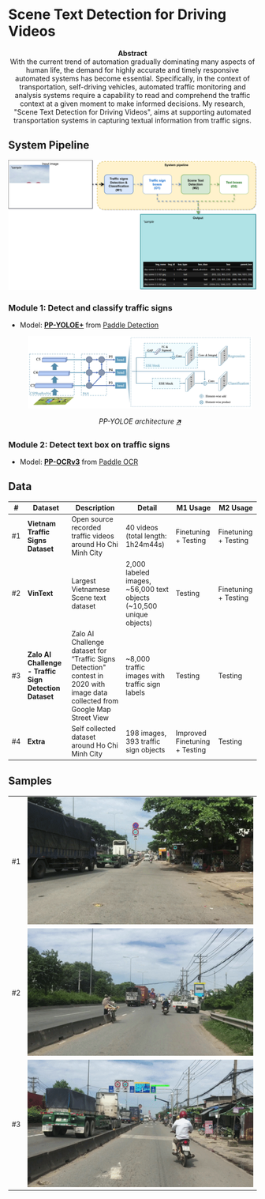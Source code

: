 # Scene Text Detection for Driving Videos

<p align="center">
<b>Abstract</b>
<br>
With the current trend of automation gradually dominating many aspects of human life, the demand for highly accurate and timely responsive automated systems has become essential. Specifically, in the context of transportation, self-driving vehicles, automated traffic monitoring and analysis systems require a capability to read and comprehend the traffic context at a given moment to make informed decisions. My research, "Scene Text Detection for Driving Videos", aims at supporting automated transportation systems in capturing textual information from traffic signs.
</p>

## System Pipeline

![Scene Text Detection for Driving Videos System pipeline](images/system/pipeline.svg "Scene Text Detection for Driving Videos System pipeline")

### Module 1: Detect and classify traffic signs

- Model: [**PP-YOLOE+**](https://github.com/PaddlePaddle/PaddleDetection/tree/release/2.7/configs/ppyoloe) from [Paddle Detection](https://github.com/PaddlePaddle/PaddleDetection/)

<figure style="width:90%">
  <img src="images/system/ppyoloe_architecture.png"
    alt="ppyoloe_architecture">
  <p align="center"><em>PP-YOLOE architecture <a href="https://arxiv.org/abs/2203.16250">🡵</a></em></p>
</figure>

### Module 2: Detect text box on traffic signs

- Model: [**PP-OCRv3**](https://github.com/PaddlePaddle/PaddleOCR/blob/release/2.7/doc/doc_en/ppocr_introduction_en.md#pp-ocrv3) from [Paddle OCR](https://github.com/PaddlePaddle/PaddleOCR)


## Data

<table>
  <thead>
    <tr>
      <th>#</th>
      <th>Dataset</th>
      <th>Description</th>
      <th>Detail</th>
      <th>M1 Usage</th>
      <th>M2 Usage</th>
    </tr>
  </thead>
  <tbody>
    <tr>
      <td>#1</td>
      <td><b>Vietnam Traffic Signs Dataset</b></td>
      <td>Open source recorded traffic videos around Ho Chi Minh City</td>
      <td>40 videos (total length: 1h24m44s)</td>
      <td>Finetuning + Testing</td>
      <td>Finetuning + Testing</td>
    </tr>
    <tr>
      <td>#2</td>
      <td><b>VinText</b></td>
      <td>Largest Vietnamese Scene text dataset</td>
      <td>2,000 labeled images, ~56,000 text objects (~10,500 unique objects)</td>
      <td>Testing</td>
      <td>Finetuning + Testing</td>
    </tr>
    <tr>
      <td>#3</td>
      <td><b>Zalo AI Challenge - Traffic Sign Detection Dataset</b></td>
      <td>Zalo AI Challenge dataset for “Traffic Signs Detection" contest in 2020 with image data collected from Google Map Street View</td>
      <td>~8,000 traffic images with traffic sign labels</td>
      <td>Testing</td>
      <td>Testing</td>
    </tr>
    <tr>
      <td>#4</td>
      <td><b>Extra</b></td>
      <td>Self collected dataset around Ho Chi Minh City</td>
      <td>198 images, 393 traffic sign objects</td>
      <td>Improved Finetuning + Testing</td>
      <td>Testing</td>
    </tr>
  </tbody>
</table>

## Samples

<table>
  <tbody>
    <tr>
      <td>#1</td>
      <td><img src="images/samples/sample_1.gif" alt="sample_1"></td>
    </tr>
    <tr>
      <td>#2</td>
      <td><img src="images/samples/sample_2.gif" alt="sample_2"></td>
    </tr>
    <tr>
      <td>#3</td>
      <td><img src="images/samples/sample_3.gif" alt="sample_3"></td>
    </tr>
  </tbody>
</table>
